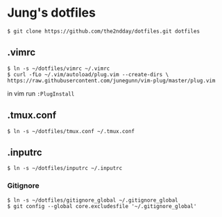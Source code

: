 # Jung's dotfiles

```
$ git clone https://github.com/the2ndday/dotfiles.git dotfiles
```

## .vimrc
```
$ ln -s ~/dotfiles/vimrc ~/.vimrc
$ curl -fLo ~/.vim/autoload/plug.vim --create-dirs \ https://raw.githubusercontent.com/junegunn/vim-plug/master/plug.vim
```
in vim run `:PlugInstall`

## .tmux.conf
```
$ ln -s ~/dotfiles/tmux.conf ~/.tmux.conf
```

## .inputrc
```
$ ln -s ~/dotfiles/inputrc ~/.inputrc
```

### Gitignore
```
$ ln -s ~/dotfiles/gitignore_global ~/.gitignore_global
$ git config --global core.excludesfile '~/.gitignore_global'
```
